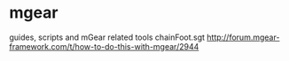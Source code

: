 # mgear
guides, scripts and mGear related tools
chainFoot.sgt http://forum.mgear-framework.com/t/how-to-do-this-with-mgear/2944
